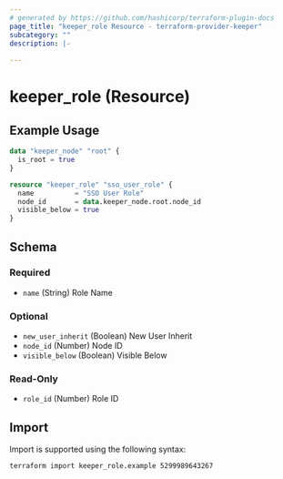 ```yaml
---
# generated by https://github.com/hashicorp/terraform-plugin-docs
page_title: "keeper_role Resource - terraform-provider-keeper"
subcategory: ""
description: |-
  
---
```


# keeper_role (Resource)



## Example Usage

```terraform
data "keeper_node" "root" {
  is_root = true
}

resource "keeper_role" "sso_user_role" {
  name          = "SSO User Role"
  node_id       = data.keeper_node.root.node_id
  visible_below = true
}
```

<!-- schema generated by tfplugindocs -->
## Schema

### Required

- `name` (String) Role Name

### Optional

- `new_user_inherit` (Boolean) New User Inherit
- `node_id` (Number) Node ID
- `visible_below` (Boolean) Visible Below

### Read-Only

- `role_id` (Number) Role ID

## Import

Import is supported using the following syntax:

```shell
terraform import keeper_role.example 5299989643267
```
